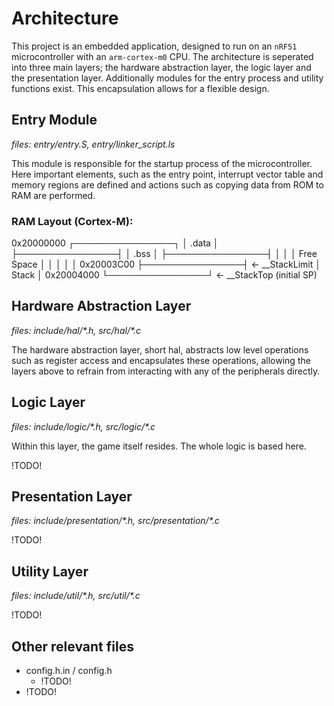 # Architecture

This project is an embedded application, designed to run on an `nRF51` microcontroller with an
`arm-cortex-m0` CPU. The architecture is seperated into three main layers; the hardware abstraction layer,
the logic layer and the presentation layer. Additionally modules for the entry process and utility functions
exist. This encapsulation allows for a flexible design.

## Entry Module
_files: entry/entry.S, entry/linker_script.ls_

This module is responsible for the startup process of the microcontroller. Here important
elements, such as the entry point, interrupt vector table and memory regions are defined
and actions such as copying data from ROM to RAM are performed.

### RAM Layout (Cortex-M):
0x20000000 ┌────────────────┐
           │     .data      │
           ├────────────────┤
           │     .bss       │
           ├────────────────┤
           │                │
           │   Free Space   │
           │                │
           │                │
0x20003C00 ├────────────────┤ ← \_\_StackLimit
           │     Stack      │
0x20004000 └────────────────┘ ← \_\_StackTop (initial SP)


## Hardware Abstraction Layer 
_files: include/hal/\*.h, src/hal/\*.c_

The hardware abstraction layer, short hal, abstracts low level operations such as register access and encapsulates
these operations, allowing the layers above to refrain from interacting with any of the peripherals directly. 

## Logic Layer
_files: include/logic/\*.h, src/logic/\*.c_

Within this layer, the game itself resides. The whole logic is based here.

!TODO!


## Presentation Layer 
_files: include/presentation/\*.h, src/presentation/\*.c_

!TODO!


## Utility Layer
_files: include/util/\*.h, src/util/\*.c_

!TODO!

## Other relevant files

- config.h.in / config.h
    - !TODO!
- !TODO!


